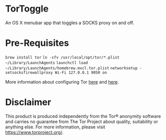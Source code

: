 TorToggle
=========
An OS X menubar app that toggles a SOCKS proxy on and off.


Pre-Requisites
==============
`brew install tor`
`ln -sfv /usr/local/opt/tor/*.plist ~/Library/LaunchAgents`
`launchctl load ~/Library/LaunchAgents/homebrew.mxcl.tor.plist`
`networksetup -setsocksfirewallproxy Wi-Fi 127.0.0.1 9050 on`

More information about configuring Tor [here](http://ramonski.de/blog/2012/07/03/using-tor-on-mac/) and [here](http://leonid.shevtsov.me/en/an-easy-way-to-use-tor-on-os-x).


Disclaimer
==========
This product is produced independently from the Tor® anonymity software and carries no guarantee from The Tor Project about quality, suitability or anything else. For more information, please visit https://www.torproject.org/.
